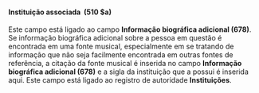 #### Instituição associada&nbsp; (510 $a)

Este campo está ligado ao campo **Informação biográfica adicional (678)**.&nbsp; Se informação biográfica adicional sobre a pessoa em questão é encontrada em uma fonte musical, especialmente em se tratando de informação que não seja facilmente encontrada em outras fontes de referência, a citação da fonte musical é inserida no campo **Informação biográfica adicional (678)** e a sigla da instituição que a possui é inserida aqui. Este campo está ligado ao registro de autoridade **Instituições**.